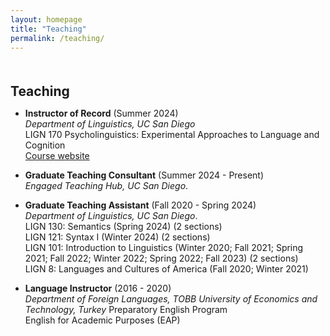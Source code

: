 ```yaml
---
layout: homepage
title: "Teaching"
permalink: /teaching/
---
```

<h1 id="Teaching"></h1>

<h2 style="margin: 50px 0px 10px;">Teaching</h2>

- <b> Instructor of Record</b> (Summer 2024)    
  *Department of Linguistics, UC San Diego*  
  LIGN 170 Psycholinguistics: Experimental Approaches to Language and Cognition  
  [Course website](https://sites.google.com/ucsd.edu/lign170/home)

- <b>Graduate Teaching Consultant</b> (Summer 2024 - Present)  
  *Engaged Teaching Hub, UC San Diego*. 

- <b>Graduate Teaching Assistant</b> (Fall 2020 - Spring 2024)  
  *Department of Linguistics, UC San Diego*.            
  LIGN 130: Semantics (Spring 2024) (2 sections)  
  LIGN 121: Syntax I (Winter 2024) (2 sections)  
  LIGN 101: Introduction to Linguistics (Winter 2020; Fall 2021; Spring 2021; Fall 2022; Winter 2022; Spring 2022; Fall 2023) (2 sections)  
  LIGN 8: Languages and Cultures of America (Fall 2020; Winter 2021)

- <b>Language Instructor</b> (2016 - 2020)  
  *Department of Foreign Languages, TOBB University of Economics and Technology, Turkey*
    Preparatory English Program  
    English for Academic Purposes (EAP)
